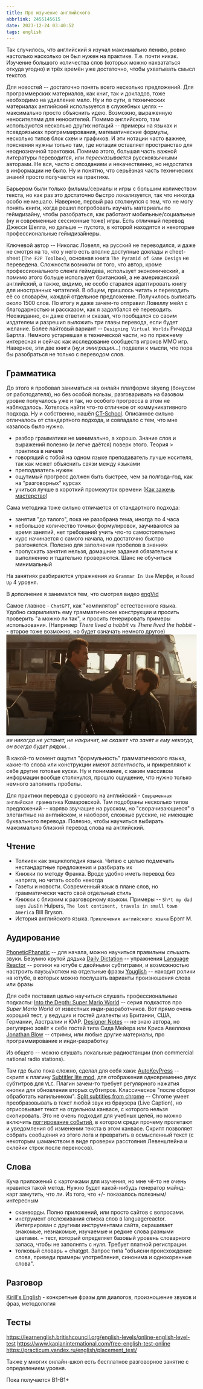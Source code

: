 ```yaml
---
title: Про изучение английского
abbrlink: 2455145615
date: 2023-12-24 03:40:52
tags: english
---
```


Так случилось, что английский я изучал максимально лениво, ровно настолько насколько он был нужен на практике. Т.е. почти никак. Изучение большого количества слов (которых можно нахвататься откуда угодно) и трёх времён уже достаточно, чтобы ухватывать смысл текстов.

Для новостей -- достаточно понять всего несколько предложений. Для программерских материалов, как книг, так и докладов, тоже необходимо на удивление мало. Ну и по сути, в технических материалах английский используется в служебных целях -- максимально просто объяснить идею. Возможно, выраженную неносителями для неносителей. Помимо английского, там используются несколько других нотаций -- примеры на языках и псевдоязыках программирования, математические формулы, несколько типов блок схем и графиков. И эти нотации часто важнее, пояснения нужны только там, где нотация оставляет пространство для неоднозначной трактовки. Помимо этого, большая часть важной литературы переводится, или *пересказывается* русскоязычными авторами. Не вся, часто с опозданием и некачественно, но недостатка в информации не было. Ну и понятно, что серьёзная часть технических знаний просто получается на практике.

Барьером были только фильмы/сериалы и игры с большим количеством текста, но как раз это достаточно быстро локализуется, так что никогда особо не мешало. Наверное, первый раз столкнулся с тем, что не могу понять книги, когда решил попробовать изучать материалы по геймдизайну, чтобы разобраться, как работают мобильные/социальные (ну и современные сессионные тоже) игры. Есть отличный перевод Джесси Шелла, но дальше -- пустота, в которой находятся и некоторые профессиональные геймдизайнеры.

Ключевой автор -- Николас Ловелл, на русский не переводился, и даже не смотря на то, что у него есть вполне доступные доклады и cheet-sheet (`The F2P Toolbox`), основная книга `The Pyramid of Game Design` не переведена. Сложности возникли от того, что автор, кроме профессионального сленга геймдева, использует экономический, а помимо этого больше использует британский, а не американский английский, а также, видимо, не особо старался адаптировать книгу для иностранных читателей. В общем, пришлось читать и переводить её со словарём, каждой отдельное предложение. Получилось выписать около 1500 слов. По итогу я даже зачем-то отправил Ловеллу мейл с благодарностью и рассказом, как я задолбался её переводить. Неожиданно, он даже ответил и сказал, что пообщался со своим издателем и разрешил выложить три главы перевода, если будет желание. Более лайтовый вариант -- `Designing Virtual Worlds` Ричарда Бартла. Немного устаревшая в технической части, но по прежнему интересная и сейчас как исследование сообществ игроков MMO игр. Наверное, эти две книги (*ну,и эмиграция...*) подвели к мысли, что пора бы разобраться не только с переводом слов.

## Грамматика

До этого я пробовал заниматься на онлайн платформе skyeng (бонусом от работодателя), но без особой пользы, разговаривать на базовом уровне получалось уже и так, но особого прогресса в этом не наблюдалось. Хотелось найти что-то отличное от коммуникативного подхода. Ну и собственно, нашёл [CT-School](https://habr.com/ru/users/LeonidFirstov/publications/articles/). Описанное сильно отличалось от стандартного подхода, и совпадало с тем, что мне казалось было нужно.

- разбор грамматики не минимально, а хорошо. Знание слов и выражений полезно (и легче даётся) поверх этого. Теория > практика в начале
- говорящий с тобой на одном языке преподаватель лучше носителя, так как может объяснить связи между языками
- преподаватель нужен
- ощутимый прогресс должен быть быстрее, чем за полгода-год, как на "разговорных" курсах
- учиться лучше в короткий промежуток времени ([Как зажечь мастерство](https://ailev.livejournal.com/1130190.html))

Сама методика тоже сильно отличается от стандартного подхода:
- занятия "до талого", пока не разобрана тема, иногда по 4 часа
- небольшое количество точных формулировок, заучиваются за время занятий, нет требований учить что-то самостоятельно
- курс начинается с самого начала, но достаточно быстро разгоняется. Полезно для заполнения пробелов в знаниях
- пропускать занятия нельзя, домашние задания обязательны к выполнению и тщательно проверяются. Шанс не обучиться минимальный

На занятиях разбираются упражнения из  `Grammar In Use` Мерфи, и `Round Up` 4 уровня.

В дополнение я занимался тем, что смотрел видео [engVid](https://www.engvid.com/topic/grammar/)

Самое главное - `ChatGPT`, как "компилятор" естественного языка. Удобно скармливать ему грамматические конструкции и просить проверить "а можно ли так", и просить генерировать примеры использования.
(Например *There lived a hobbit* vs *There lived the hobbit* -- второе тоже возможно, но будет означать немного другое)
![](231224-learn-english/t2.png)
*ии никогда не устанет, не накричит, не скажет что занят и ему некогда, он всегда будет рядом...*

В какой-то момент ощутил "формульность" грамматического языка, какие-то слова или конструкции имеют *валентность*, и прикрепляют к себе другие готовые куски. Ну и понимание, с каким массивом информации вообще столкнулся, прошло ощущение, что нужно только немного заполнить пробелы.

Для практики перевода с русского на английский - `Современная английская грамматика` Комаровской. Там подобраны несколько типов предложений -- коряво звучащие на русском, но "сворачивающиеся" в элегантные на английском, и наоборот, сложные русские, не имеющие буквального перевода. Полезно, чтобы научиться выбирать максимально близкий перевод слова на английский.

## Чтение

- Толкиен как энциклопедия языка. Читаю с целью подмечать нестандартные предложения и разбирать их
- Книжки по методу Франка. Вроде удобно иметь перевод без напряга, но читать особо некогда
- Газеты и новости. Современный язык в плане слов, но грамматически часто свой отдельный стиль
- Книжки с близким к разговорному языком. Примеры -- `Sh*t my dad says` Justin Hulpers, `The lost continent, travels in small town America` Bill Bryson.
- История английского языка. `Приключения английского языка` Брэгг М.

## Аудирование

[PhoneticPhanatic](https://www.youtube.com/@PhoneticFanatic) -- для начала, можно научиться правильны *слышать* звуки. Безумно крутой дядька
[Daily Dictation](https://www.youtube.com/@dailydictation) -- упражнения
[Language Reactor](https://www.languagereactor.com/m/yt_en_-) -- ролики на ютубе с двойными субтитрами, и возможностью настроить паузы/хоткеи на отдельные фразы
[Youglish](https://youglish.com/) -- находит ролики на ютубе, в которых можно послушать варианты произношения слова или фразы

Для себя поставил целью научиться слушать профессиональные подкасты:
[Into the Depth: Super Mario World](https://eggplant.show/into-the-depths-super-mario-world-part-1) -- серия подкастов про *Super Mario World* от известных инди-разработчиков. Вот прямо очень хороший тест, у ведущих и гостей диалекты из Британии, США, Германии, Австралии и ЮАР.
[Designer Notes](https://www.idlethumbs.net/designernotes) -- не знаю автора, но регулярно зовёт к себе гостей типа Сида Мейера или Криса Авеллона
[Jonathan Blow](https://www.youtube.com/@jblow888/videos) -- стримы, или любые другие материалы, про программирование и инди-разработку

Из общего -- можно слушать локальные радиостанции (non commercial national radio stations).

Там где было пока сложно, сделал для себя хаки:
[AutoKeyPress](https://github.com/spiiin/eng_helpers/blob/main/AutoKeyPress.ipynb) -- скрипт к плагину [Subtitler lite mod](https://addons.videolan.org/p/1154027), для отображения одновременно двух субтитров для `VLC`. Плагин зачем-то требует регулярного нажатия кнопки для обновления вторых субтитров. Классическое "после сборки обработать напильником".
[Split subtitles from chrome](https://github.com/spiiin/eng_helpers/blob/main/Split%20subtitles%20from%20chrome.ipynb) -- Chrome умеет преобразовывать в текст любой звук из браузера (Live Caption), но отрисовывает текст на отдельном канвасе, с которого нельзя скопировать. Это не очень подходит для учебных целей, но можно включить [логгирование событий](https://www.reddit.com/r/chrome/comments/mcw75z/is_there_a_way_to_copy_and_paste_the_text_that_is/), в котором среди прочему пролетают и уведомления об изменении текста в этом канвасе. Скрипт позволяет собрать сообщения из этого лога и превратить в осмысленный текст (с некоторым шаманством в виде проверки расстояния Левенштейна и склейки строк после переносов).

## Слова
Куча приложений с карточками для изучения, но мне чё-то не очень нравится такой метод. Нужно будет какой-нибудь генератор майнд-карт замутить, что ли.
Из того, что +/- показалось полезным/интересным
- сканворды. Полно приложений, или просто сайтов с вопросами.
- инструмент отслеживания списка слов в languagereactor. Интегрирован с другими инструментами сайта, окрашивает знакомые, незнакомые, изучаемые и редкие слова разными цветами. + тест, который определяет базовый уровень словарного запаса, чтобы не заполнять с нуля. Требует платной регистрации.
- толковый словарь + chatgpt. Запрос типа "объясни происхождение слова, приведи примеры употребления, синонима и однокоренные слова".

## Разговор
[Kirill's English](https://www.youtube.com/@KirillsEnglish) - конкретные фразы для диалогов, произношение звуков и фраз, методология

## Тесты
https://learnenglish.britishcouncil.org/english-levels/online-english-level-test
https://www.kaplaninternational.com/free-english-test-online
https://practicum.yandex.ru/english/placement_test/

Также у многих онлайн-школ есть бесплатное разговорное занятие с определением уровня.

Пока получается B1-B1+

